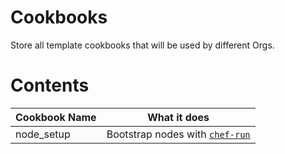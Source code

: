 # Cookbooks

Store all template cookbooks that will be used by different Orgs.

# Contents

| Cookbook Name   | What it does   |
| ---- | ---- |
|  node_setup  |  Bootstrap nodes with [`chef-run`](https://docs.chef.io/workstation/chef_run/)|
